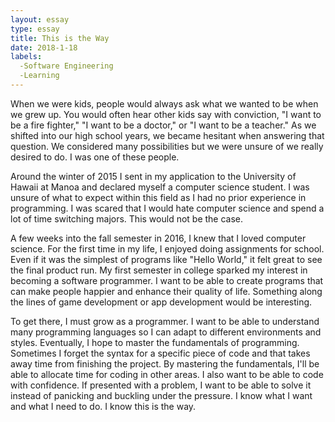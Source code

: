 ```yaml
---
layout: essay
type: essay
title: This is the Way
date: 2018-1-18
labels:
  -Software Engineering
  -Learning
---
```



When we were kids, people would always ask what we wanted to be when we grew up.  You would often hear other kids say with conviction, "I want to be a fire fighter," "I want to be a doctor," or "I want to be a teacher."  As we shifted into our high school years, we became hesitant when answering that question.  We considered many possibilities but we were unsure of we really desired to do.  I was one of these people.

Around the winter of 2015 I sent in my application to the University of Hawaii at Manoa and declared myself a computer science student.  I was unsure of what to expect within this field as I had no prior experience in programming.  I was scared that I would hate computer science and spend a lot of time switching majors.  This would not be the case.  

A few weeks into the fall semester in 2016, I knew that I loved computer science.  For the first time in my life, I enjoyed doing assignments for school.  Even if it was the simplest of programs like "Hello World," it felt great to see the final product run.  My first semester in college sparked my interest in becoming a software programmer.  I want to be able to create programs that can make people happier and enhance their quality of life.  Something along the lines of game development or app development would be interesting.

To get there, I must grow as a programmer.  I want to be able to understand many programming languages so I can adapt to different environments and styles.  Eventually, I hope to master the fundamentals of programming.  Sometimes I forget the syntax for a specific piece of code and that takes away time from finishing the project.  By mastering the fundamentals, I'll be able to allocate time for coding in other areas.  I also want to be able to code with confidence.  If presented with a problem, I want to be able to solve it instead of panicking and buckling under the pressure.  I know what I want and what I need to do.  I know this is the way.
